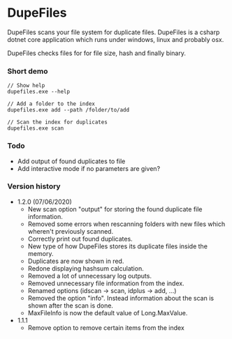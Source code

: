 # DupeFiles
DupeFiles scans your file system for duplicate files.
DupeFiles is a csharp dotnet core application which runs under windows, linux and probably osx.

DupeFiles checks files for for file size, hash and finally binary.

### Short demo
```
// Show help
dupefiles.exe --help

// Add a folder to the index
dupefiles.exe add --path /folder/to/add

// Scan the index for duplicates
dupefiles.exe scan
```

### Todo
- Add output of found duplicates to file
- Add interactive mode if no parameters are given?

### Version history
- 1.2.0 (07/06/2020)
    - New scan option "output" for storing the found duplicate file information.
    - Removed some errors when rescanning folders with new files which wheren't previously scanned.
    - Correctly print out found duplicates.
    - New type of how DupeFiles stores its duplicate files inside the memory.
    - Duplicates are now shown in red.
    - Redone displaying hashsum calculation.
    - Removed a lot of unnecessary log outputs.
    - Removed unnecessary file information from the index.
    - Renamed options (idscan -> scan, idplus -> add, ...)
    - Removed the option "info". Instead information about the scan is shown after the scan is done.
    - MaxFileInfo is now the default value of Long.MaxValue.
- 1.1.1
    - Remove option to remove certain items from the index